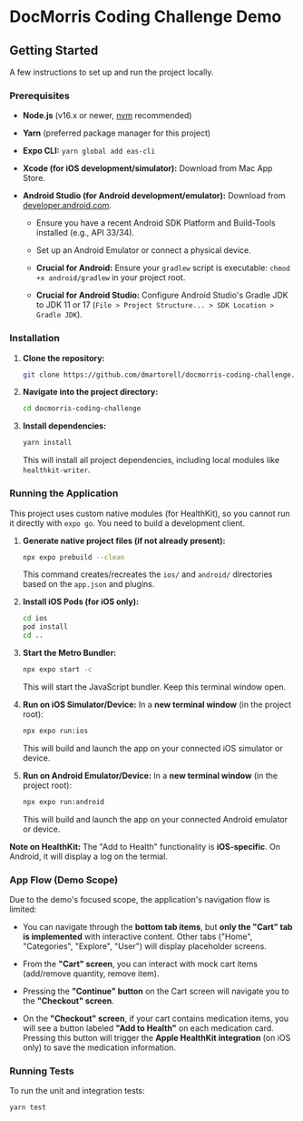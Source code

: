 # DocMorris Coding Challenge Demo

## Getting Started

A few instructions to set up and run the project locally.

### Prerequisites

* **Node.js** (v16.x or newer, [nvm](https://github.com/nvm-sh/nvm) recommended)

* **Yarn** (preferred package manager for this project)

* **Expo CLI:** `yarn global add eas-cli`

* **Xcode (for iOS development/simulator):** Download from Mac App Store.

* **Android Studio (for Android development/emulator):** Download from [developer.android.com](https://developer.android.com/studio).

    * Ensure you have a recent Android SDK Platform and Build-Tools installed (e.g., API 33/34).

    * Set up an Android Emulator or connect a physical device.

    * **Crucial for Android:** Ensure your `gradlew` script is executable: `chmod +x android/gradlew` in your project root.

    * **Crucial for Android Studio:** Configure Android Studio's Gradle JDK to JDK 11 or 17 (`File > Project Structure... > SDK Location > Gradle JDK`).

### Installation

1.  **Clone the repository:**
    ```bash
    git clone https://github.com/dmartorell/docmorris-coding-challenge.git
    ```
2.  **Navigate into the project directory:**
    ```bash
    cd docmorris-coding-challenge
    ```
3.  **Install dependencies:**
    ```bash
    yarn install
    ```
    This will install all project dependencies, including local modules like `healthkit-writer`.

### Running the Application

This project uses custom native modules (for HealthKit), so you cannot run it directly with `expo go`. You need to build a development client.

1.  **Generate native project files (if not already present):**
    ```bash
    npx expo prebuild --clean
    ```
    This command creates/recreates the `ios/` and `android/` directories based on the `app.json` and plugins.

2.  **Install iOS Pods (for iOS only):**
    ```bash
    cd ios
    pod install
    cd ..
    ```

3.  **Start the Metro Bundler:**
    ```bash
    npx expo start -c
    ```
    This will start the JavaScript bundler. Keep this terminal window open.

4.  **Run on iOS Simulator/Device:**
    In a **new terminal window** (in the project root):
    ```bash
    npx expo run:ios
    ```
    This will build and launch the app on your connected iOS simulator or device.

5.  **Run on Android Emulator/Device:**
    In a **new terminal window** (in the project root):
    ```bash
    npx expo run:android
    ```
    This will build and launch the app on your connected Android emulator or device.

**Note on HealthKit:** The "Add to Health" functionality is **iOS-specific**. On Android, it will display a log on the termial.

### App Flow (Demo Scope)

Due to the demo's focused scope, the application's navigation flow is limited:

* You can navigate through the **bottom tab items**, but **only the "Cart" tab is implemented** with interactive content. Other tabs ("Home", "Categories", "Explore", "User") will display placeholder screens.

* From the **"Cart" screen**, you can interact with mock cart items (add/remove quantity, remove item).

* Pressing the **"Continue" button** on the Cart screen will navigate you to the **"Checkout" screen**.

* On the **"Checkout" screen**, if your cart contains medication items, you will see a button labeled **"Add to Health"** on each medication card. Pressing this button will trigger the **Apple HealthKit integration** (on iOS only) to save the medication information.

### Running Tests

To run the unit and integration tests:

```bash
yarn test